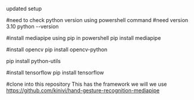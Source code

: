 updated setup

#need to check python version using powershell command
#need version 3.10
python --version

#install mediapipe using pip in powershell 
pip install mediapipe

#install opencv
pip install opencv-python

pip install python-utils

#install tensorflow
pip install tensorflow

#clone into this repository
This has the framework we will we use
https://github.com/kinivi/hand-gesture-recognition-mediapipe
